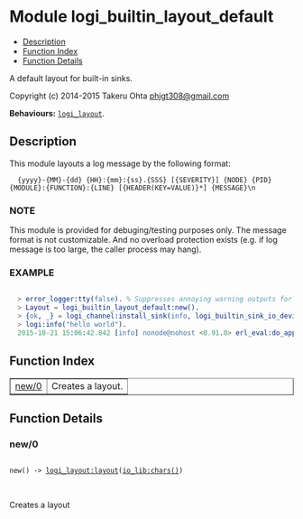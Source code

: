 

# Module logi_builtin_layout_default #
* [Description](#description)
* [Function Index](#index)
* [Function Details](#functions)

A default layout for built-in sinks.

Copyright (c) 2014-2015 Takeru Ohta <phjgt308@gmail.com>

__Behaviours:__ [`logi_layout`](logi_layout.md).

<a name="description"></a>

## Description ##
This module layouts a log message by the following format:

```
  {yyyy}-{MM}-{dd} {HH}:{mm}:{ss}.{SSS} [{SEVERITY}] {NODE} {PID} {MODULE}:{FUNCTION}:{LINE} [{HEADER(KEY=VALUE)}*] {MESSAGE}\n
```


### <a name="NOTE">NOTE</a> ###

This module is provided for debuging/testing purposes only.
The message format is not customizable.
And no overload protection exists (e.g. if log message is too large, the caller process may hang).


### <a name="EXAMPLE">EXAMPLE</a> ###


```erlang

  > error_logger:tty(false). % Suppresses annoying warning outputs for brevity
  > Layout = logi_builtin_layout_default:new().
  > {ok, _} = logi_channel:install_sink(info, logi_builtin_sink_io_device:new(), [{layout, Layout}]).
  > logi:info("hello world").
  2015-10-21 15:06:42.842 [info] nonode@nohost <0.91.0> erl_eval:do_apply:673 [] hello world
```
<a name="index"></a>

## Function Index ##


<table width="100%" border="1" cellspacing="0" cellpadding="2" summary="function index"><tr><td valign="top"><a href="#new-0">new/0</a></td><td>Creates a layout.</td></tr></table>


<a name="functions"></a>

## Function Details ##

<a name="new-0"></a>

### new/0 ###

<pre><code>
new() -&gt; <a href="logi_layout.md#type-layout">logi_layout:layout</a>(<a href="io_lib.md#type-chars">io_lib:chars()</a>)
</code></pre>
<br />

Creates a layout

